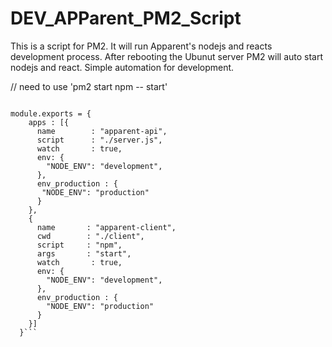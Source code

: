 # DEV_APParent_PM2_Script

This is a script for PM2. It will run Apparent's nodejs and reacts development process. After rebooting the Ubunut server PM2 will auto start nodejs and react. Simple automation for development. 

// need to use 'pm2 start npm -- start'	

``` 

module.exports = {
    apps : [{
      name        : "apparent-api",
      script      : "./server.js",
      watch       : true,
      env: {
        "NODE_ENV": "development",
      },
      env_production : {
       "NODE_ENV": "production"
      }
    },
    {
      name       : "apparent-client",
      cwd        : "./client",
      script     : "npm",
      args       : "start",
      watch       : true,
      env: {
        "NODE_ENV": "development",
      },
      env_production : {
        "NODE_ENV": "production"
      }
    }]
  }```


